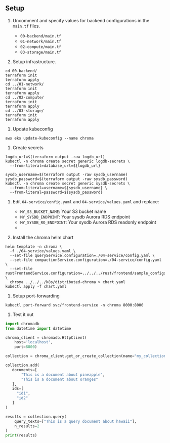## Setup

1. Uncomment and specify values for backend configurations in the `main.tf` files.
    * `00-backend/main.tf`
    * `01-network/main.tf`
    * `02-compute/main.tf`
    * `03-storage/main.tf`

1. Setup infrastructure.
```
cd 00-backend/
terraform init
terraform apply
cd ../01-network/
terraform init
terraform apply
cd ../02-compute/
terraform init
terraform apply
cd ../03-storage/
terraform init
terraform apply
```

1. Update kubeconfig
```
aws eks update-kubeconfig --name chroma
```

1. Create secrets
```
logdb_url=$(terraform output -raw logdb_url)
kubectl -n chroma create secret generic logdb-secrets \
  --from-literal=database_url=${logdb_url}

sysdb_username=$(terraform output -raw sysdb_username)
sysdb_password=$(terraform output -raw sysdb_password)
kubectl -n chroma create secret generic sysdb-secrets \
  --from-literal=username=${sysdb_username} \
  --from-literal=password=${sysdb_password}
```

1. Edit `04-service/config.yaml` and `04-service/values.yaml` and replace:
    * `MY_S3_BUCKET_NAME`: Your S3 bucket name
    * `MY_SYSDB_ENDPOINT`: Your sysdb Aurora RDS endpoint
    * `MY_SYSDB_RO_ENDPOINT`: Your sysdb Aurora RDS readonly endpoint
    * 

1. Install the chroma helm chart
```
helm template -n chroma \
  -f ./04-service/values.yaml \
  --set-file queryService.configuration=./04-service/config.yaml \
  --set-file compactionService.configuration=./04-service/config.yaml \
  --set-file rustFrontendService.configuration=../../../rust/frontend/sample_configs/distributed.yaml \
  chroma ../../../k8s/distributed-chroma > chart.yaml
kubectl apply -f chart.yaml
```

1. Setup port-forwarding
```
kubectl port-forward svc/frontend-service -n chroma 8000:8000
```

1. Test it out
```python
import chromadb
from datetime import datetime

chroma_client = chromadb.HttpClient(
    host='localhost',
    port=8000)

collection = chroma_client.get_or_create_collection(name="my_collection")

collection.add(
   documents=[
       "This is a document about pineapple",
       "This is a document about oranges"
   ],
   ids=[
     "id1",
     "id2"
   ]
)

results = collection.query(
    query_texts=["This is a query document about hawaii"],
    n_results=2
)
print(results)
```
